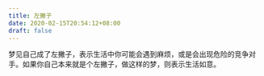 ```yaml
---
title: 左撇子
date: 2020-02-15T20:54:12+08:00
draft: false
---
```


梦见自己成了左撇子，表示生活中你可能会遇到麻烦，或是会出现危险的竞争对手。如果你自己本来就是个左撇子，做这样的梦，则表示生活如意。